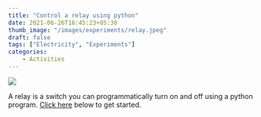 ```yaml
---
title: "Control a relay using python"
date: 2021-06-26T16:45:23+05:30
thumb_image: "/images/experiments/relay.jpeg"
draft: false
tags: ["Electricity", "Experiments"]
categories:
    - Activities
---
```


![](/images/experiments/relay.jpeg)

A relay is a switch you can programmatically turn on and off using a python program. [Click here](https://notes.aquriousmind.com/electronics/02-relay) below to get started.



